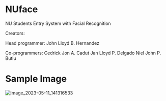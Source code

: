 # NUface
NU Students Entry System with Facial Recognition

Creators:

Head programmer: 
John Lloyd B. Hernandez

Co-programmers: 
Cedrick Jon A. Cadut
Jan Lloyd P. Delgado
Niel John P. Butiu

# Sample Image

![image_2023-05-11_141316533](https://github.com/Yuwiiii/NUface-Facial-Recognition-for-detecting-Enrolled-Students/assets/100648555/8d5f9c48-e8bd-4e59-bb2e-21364197a62b)
